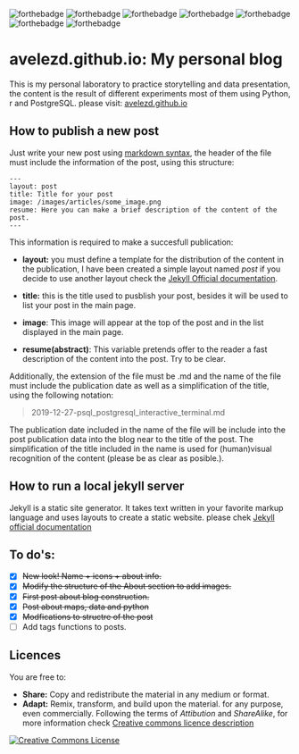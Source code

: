 ![forthebadge](https://forthebadge.com/images/badges/built-by-hipsters.svg)
![forthebadge](https://forthebadge.com/images/badges/made-with-out-pants.svg)
![forthebadge](https://forthebadge.com/images/badges/approved-by-george-costanza.svg)
![forthebadge](https://forthebadge.com/images/badges/60-percent-of-the-time-works-every-time.svg)
![forthebadge](https://forthebadge.com/images/badges/0-percent-optimized.svg)
![forthebadge](https://forthebadge.com/images/badges/powered-by-coffee.svg)
![forthebadge](https://forthebadge.com/images/badges/works-on-my-machine.svg)


# avelezd.github.io: My personal blog
This is my personal laboratory to practice storytelling and data presentation, the content is the result of different experiments most of them using Python, r and PostgreSQL.
please visit: [avelezd.github.io](https://avelezd.github.io/)

## How to publish a new  post
Just write your new post using [markdown syntax](https://www.markdownguide.org/basic-syntax), the header of the file must include the information of the post, using this structure:

```
---
layout: post
title: Title for your post
image: /images/articles/some_image.png
resume: Here you can make a brief description of the content of the post.
---
```

This information is required to make a succesfull publication:

- **layout:** you must define a template for the distribution of the content in the publication, I have been created a simple layout named *post* if you decide to use another layout check the [Jekyll Official documentation](https://jekyllrb.com/docs/layouts/).

- **title:** this is the title used to pusblish your post, besides it will be used to list your post in the main page.

- **image**: This image will appear at the top of the post and in the list displayed in the main page.

- **resume(abstract)**: This variable  pretends offer to the reader a fast description of the content   into the post. Try to be clear.

Additionally, the extension of the file must be .md and the name of the file must include the publication date as well as a simplification of the title, using the following notation:

> 2019-12-27-psql_postgresql_interactive_terminal.md

The publication date included in the name of the file will be include into the post publication data into the blog near to the title of the post.
The simplification of the title included in the name is used for (human)visual recognition of the content (please be as clear as posible.).

## How to run a local jekyll server
Jekyll is a static site generator. It takes text written in your favorite markup language and uses layouts to create a static website. please chek [Jekyll official documentation](https://jekyllrb.com/docs/usage/)


## To do's:
- [x] ~~New look! Name + icons + about info.~~
- [X] ~~Modify the structure of the About section to add images.~~
- [X] ~~First post about blog construction.~~
- [x] ~~Post about maps, data and python~~
- [x] ~~Modfications to structre of the post~~  
- [ ] Add tags functions to posts.

## Licences
You are free to:
- **Share:** Copy and redistribute the material in any medium or format.
- **Adapt:** Remix, transform, and build upon the material.
for any purpose, even commercially. Following the terms of *Attibution* and *ShareAlike*, for more information check [Creative commons licence description](https://creativecommons.org/licenses/by-sa/4.0/) 

<a rel="license" href="http://creativecommons.org/licenses/by-sa/4.0/"><img alt="Creative Commons License" style="border-width:0" src="https://i.creativecommons.org/l/by-sa/4.0/88x31.png" /></a>

